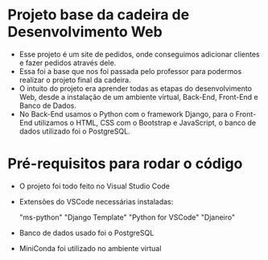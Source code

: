 # Projeto base da cadeira de Desenvolvimento Web

- Esse projeto é um site de pedidos, onde conseguimos adicionar clientes e fazer pedidos através dele.
- Essa foi a base que nos foi passada pelo professor para podermos realizar o projeto final da cadeira.
- O intuito do projeto era aprender todas as etapas do desenvolvimento Web, desde a instalação de um ambiente virtual, Back-End, Front-End e Banco de Dados.
- No Back-End usamos o Python com o framework Django, para o Front-End utilizamos o HTML, CSS com o Bootstrap e JavaScript, o banco de dados utilizado foi o PostgreSQL. 

# Pré-requisitos para rodar o código

- O projeto foi todo feito no Visual Studio Code
- Extensões do VSCode necessárias instaladas:
  
  "ms-python"
  "Django Template"
  "Python for VSCode"
  "Djaneiro"
 
 - Banco de dados usado foi o PostgreSQL
 - MiniConda foi utilizado no ambiente virtual
